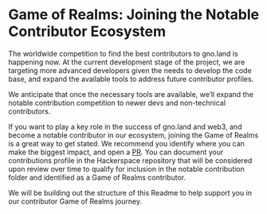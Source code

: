 # Game of Realms: Joining the Notable Contributor Ecosystem

The worldwide competition to find the best contributors to gno.land is happening now. At the current development stage of the project, we are targeting more advanced developers given the needs to develop the code base, and expand the available tools to address future contributor profiles. 

We anticipate that once the necessary tools are available, we’ll expand the notable contribution competition to newer devs and non-technical contributors.

If you want to play a key role in the success of gno.land and web3, and become a notable contributor in our ecosystem, joining the Game of Realms is a great way to get stated. We recommend you identify where you can make the biggest impact, and open a [PR](https://github.com/gnolang/gno/). You can document your contributions profile in the Hackerspace repository that will be considered upon review over time to qualify for inclusion in the notable contribution folder and identified as a Game of Realms contributor. 


We will be building out the structure of this Readme to help support you in our contributor Game of Realms journey. 
